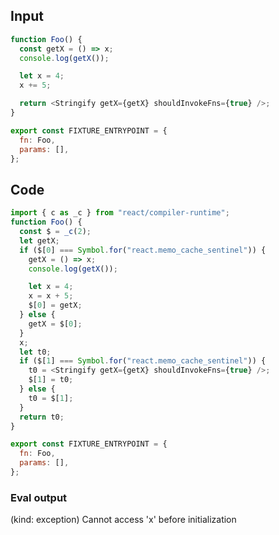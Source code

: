 
## Input

```javascript
function Foo() {
  const getX = () => x;
  console.log(getX());

  let x = 4;
  x += 5;

  return <Stringify getX={getX} shouldInvokeFns={true} />;
}

export const FIXTURE_ENTRYPOINT = {
  fn: Foo,
  params: [],
};

```

## Code

```javascript
import { c as _c } from "react/compiler-runtime";
function Foo() {
  const $ = _c(2);
  let getX;
  if ($[0] === Symbol.for("react.memo_cache_sentinel")) {
    getX = () => x;
    console.log(getX());

    let x = 4;
    x = x + 5;
    $[0] = getX;
  } else {
    getX = $[0];
  }
  x;
  let t0;
  if ($[1] === Symbol.for("react.memo_cache_sentinel")) {
    t0 = <Stringify getX={getX} shouldInvokeFns={true} />;
    $[1] = t0;
  } else {
    t0 = $[1];
  }
  return t0;
}

export const FIXTURE_ENTRYPOINT = {
  fn: Foo,
  params: [],
};

```
      
### Eval output
(kind: exception) Cannot access 'x' before initialization
